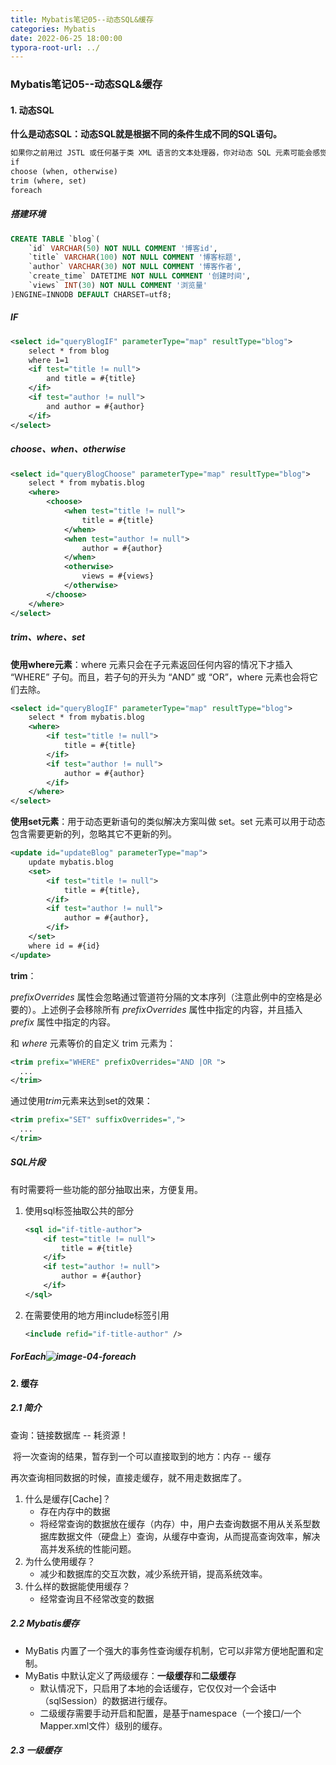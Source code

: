 ```yaml
---
title: Mybatis笔记05--动态SQL&缓存
categories: Mybatis
date: 2022-06-25 18:00:00
typora-root-url: ../
---
```


### Mybatis笔记05--动态SQL&缓存

#### 1. 动态SQL

**什么是动态SQL：动态SQL就是根据不同的条件生成不同的SQL语句。**

```xml
如果你之前用过 JSTL 或任何基于类 XML 语言的文本处理器，你对动态 SQL 元素可能会感觉似曾相识。在 MyBatis 之前的版本中，需要花时间了解大量的元素。借助功能强大的基于 OGNL 的表达式，MyBatis 3 替换了之前的大部分元素，大大精简了元素种类，现在要学习的元素种类比原来的一半还要少。
if
choose (when, otherwise)
trim (where, set)
foreach
```

##### 搭建环境

```sql
CREATE TABLE `blog`(
    `id` VARCHAR(50) NOT NULL COMMENT '博客id',
    `title` VARCHAR(100) NOT NULL COMMENT '博客标题',
    `author` VARCHAR(30) NOT NULL COMMENT '博客作者',
    `create_time` DATETIME NOT NULL COMMENT '创建时间',
    `views` INT(30) NOT NULL COMMENT '浏览量'
)ENGINE=INNODB DEFAULT CHARSET=utf8;
```

##### IF

```xml
<select id="queryBlogIF" parameterType="map" resultType="blog">
    select * from blog
    where 1=1
    <if test="title != null">
        and title = #{title}
    </if>
    <if test="author != null">
        and author = #{author}
    </if>
</select>
```

##### choose、when、otherwise

```xml
<select id="queryBlogChoose" parameterType="map" resultType="blog">
    select * from mybatis.blog
    <where>
        <choose>
            <when test="title != null">
                title = #{title}
            </when>
            <when test="author != null">
                author = #{author}
            </when>
            <otherwise>
                views = #{views}
            </otherwise>
        </choose>
    </where>
</select>
```

##### trim、where、set

**使用where元素**：where 元素只会在子元素返回任何内容的情况下才插入 “WHERE” 子句。而且，若子句的开头为 “AND” 或 “OR”，where 元素也会将它们去除。

```xml
<select id="queryBlogIF" parameterType="map" resultType="blog">
    select * from mybatis.blog
    <where>
        <if test="title != null">
            title = #{title}
        </if>
        <if test="author != null">
            author = #{author}
        </if>
    </where>
</select>
```

**使用set元素**：用于动态更新语句的类似解决方案叫做 set。set 元素可以用于动态包含需要更新的列，忽略其它不更新的列。

```xml
<update id="updateBlog" parameterType="map">
    update mybatis.blog
    <set>
        <if test="title != null">
            title = #{title},
        </if>
        <if test="author != null">
            author = #{author},
        </if>
    </set>
    where id = #{id}
</update>
```

**trim**：

*prefixOverrides* 属性会忽略通过管道符分隔的文本序列（注意此例中的空格是必要的）。上述例子会移除所有 *prefixOverrides* 属性中指定的内容，并且插入 *prefix* 属性中指定的内容。

和 *where* 元素等价的自定义 trim 元素为：

```xml
<trim prefix="WHERE" prefixOverrides="AND |OR ">
  ...
</trim>
```

通过使用*trim*元素来达到set的效果：

```xml
<trim prefix="SET" suffixOverrides=",">
  ...
</trim>
```

##### SQL片段

有时需要将一些功能的部分抽取出来，方便复用。

1. 使用sql标签抽取公共的部分

   ```xml
   <sql id="if-title-author">
       <if test="title != null">
           title = #{title}
       </if>
       <if test="author != null">
           author = #{author}
       </if>
   </sql>
   ```

2. 在需要使用的地方用include标签引用

   ```xml
   <include refid="if-title-author" />
   ```

##### ForEach![image-04-foreach](/../images/MyBatis/04-foreach.png)

#### 2. 缓存

##### 2.1 简介

查询：链接数据库 -- 耗资源！

​	将一次查询的结果，暂存到一个可以直接取到的地方：内存 -- 缓存

再次查询相同数据的时候，直接走缓存，就不用走数据库了。

1. 什么是缓存[Cache]？
   - 存在内存中的数据
   - 将经常查询的数据放在缓存（内存）中，用户去查询数据不用从关系型数据库数据文件（硬盘上）查询，从缓存中查询，从而提高查询效率，解决高并发系统的性能问题。
2. 为什么使用缓存？
   - 减少和数据库的交互次数，减少系统开销，提高系统效率。
3. 什么样的数据能使用缓存？
   - 经常查询且不经常改变的数据

##### 2.2 Mybatis缓存

- MyBatis 内置了一个强大的事务性查询缓存机制，它可以非常方便地配置和定制。
- MyBatis 中默认定义了两级缓存：**一级缓存**和**二级缓存**
  - 默认情况下，只启用了本地的会话缓存，它仅仅对一个会话中（sqlSession）的数据进行缓存。
  - 二级缓存需要手动开启和配置，是基于namespace（一个接口/一个Mapper.xml文件）级别的缓存。

##### 2.3 一级缓存

















